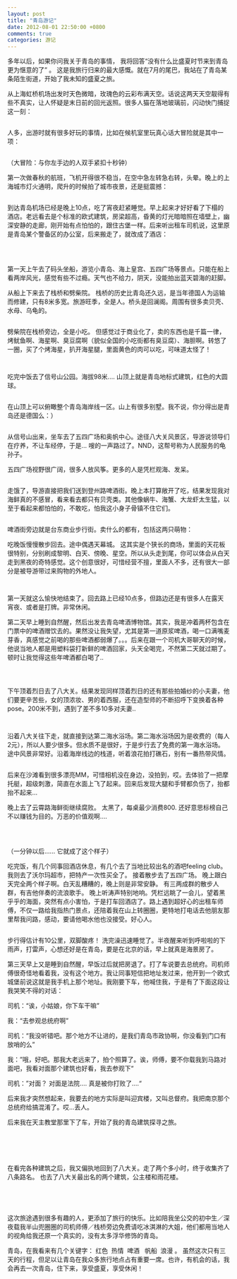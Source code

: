 ```yaml
---
layout: post
title: "青岛游记"
date: 2012-08-01 22:50:00 +0800
comments: true
categories: 游记
---
```

<p>多年以后，如果你问我关于青岛的事情， 我将回答“没有什么比盛夏时节来到青岛更为惬意的了” 。 这是我旅行归来的最大感慨。就在7月的尾巴，我站在了青岛某条陌生街道，开始了我未知的盛夏之旅。</p><p>从上海虹桥机场出发时天色微暗，玫瑰色的云彩布满天空。话说这两天天空靓得有些不真实，让人怀疑是末日前的回光返照。很多人猫在落地玻璃前，闪动快门捕捉这一刻：</p><p><img id="3F5CEC3BA29A4FE412C70AF15F7A2A72"><br></p><p>人多，出游时就有很多好玩的事情，比如在候机室里玩真心话大冒险就是其中一项：</p><p><img id="FA80465B98C58BB938F78C52F182A780"><img id="E66D442F2FC2A7237B89A53331037225"></p><p>（大冒险：与你左手边的人双手紧扣十秒钟）</p><p>第一次做春秋的航班，飞机开得很不稳当，在空中急左转急右转，头晕。晚上的上海城市灯火通明，爬升的时候拍了城市夜景，还是挺震撼：</p><p><img id="79C618E9B59B0E74E0FA924286591CF3"><br></p><p>到达青岛机场已经是晚上10点，吃了宵夜赶紧睡觉。早上起来才好好看了下榻的酒店。老远看去是个标准的欧式建筑，房梁超高，昏黄的灯光暗暗照在墙壁上，幽深安静的走廊，刚开始有点怕怕的，跟住古堡一样。后来听出租车司机说，这里原是青岛某个警备区的办公室，后来搬走了，就改成了酒店：</p><p>&nbsp;</p><p><img id="66BEF0425EEB3F9047E525BEF28D8061"><br></p><p>第一天上午去了码头坐船，游览小青岛、海上皇宫、五四广场等景点。只能在船上看两岸风光，感觉有些不过瘾。天气也不给力，阴天，没能拍出蓝天碧海的赶脚。<img id="C96AF67C004F7BDADF75D697D90AE313"><img id="53CF58874E8E066F9C3A6619A7CC9AFB"><img id="774023D18EF9BF5F505972CEF22F3320"><img id="74D3E1DDA63A0397DD37866CE5D82312"></p><p>从船上下来去了栈桥和劈柴院。 栈桥的历史比青岛还久远，是当年德国人为运输而修建，只有8米多宽。旅游旺季，全是人。桥头是回澜阁。周围有很多卖贝壳、水母、乌龟的。</p><p><img id="85BD23F60E4DB38831B5A282331595E5"></p><p>劈柴院在栈桥旁边，全是小吃。 但感觉过于商业化了，卖的东西也是千篇一律，烤鱿鱼啊、海星啊、臭豆腐啊（貌似全国的小吃街都有臭豆腐）、海胆啊。转悠了一圈，买了个烤海星，扒开海星腿，里面黄色的肉可以吃，可味道太怪了！<img id="091BCE3B5E64EF7BB1F0CBCC5890EBCC"><img id="04EB27562C693C4F11EAC1E8C1B40B68"></p><p><img id="FE95DF24C8AE991C93BB2EAFBDE86E43"><br></p><p><img id="67CDAB28FA355BCF7378480FE9CE906A"><br></p><p>吃完中饭去了信号山公园。海拔98米.... 山顶上就是青岛地标式建筑，红色的大圆球。</p><p><img id="40C41D17FEAE20B82F8552AFF8DB351F"><br></p><p>在山顶上可以俯瞰整个青岛海岸线一区。山上有很多别墅。我不说，你分得出是青岛还是德国么：）</p><p><img id="73758E76516DC317FA9D02CFD7C25640"><br></p><p>从信号山出来，坐车去了五四广场和奥帆中心。途径八大关风景区，导游说领导们在疗养，不让车经停，于是... 嗖的一声路过了。NND，这帮号称为人民服务的龟孙子。</p><p>五四广场视野很广阔，很多人放风筝。更多的人是凭栏观海、发呆。</p><p><img id="0D07F338B8098BF5620D3E6CB2F24B1F"><img id="2F26BFE6A621AC12A69B276B8B10BCE0"><img id="291C7046C707F1E0C22BD136788E506D"><img id="6AD39797D73CCF7BEC63ACFD2F481DCD"><img id="3AF106936A8A3904D622B7AA94037385"><img id="6D824D8319A7917B5152F96D2762C95F"><img id="6AD8A6D124E1C1715AB64572A708A150"></p><p>走饿了，导游直接把我们送到登州路啤酒街。晚上本打算敞开了吃，结果发现我对海鲜真的不感冒，看来看去都只有贝壳类。其他像蜗牛、海蟹、大龙虾太生猛，以至于看起来都怕怕的，不敢吃，怕我这小身子骨镇不住它们。 </p><p><img id="5CDF7E0E85C7F977072F3DAFE1F21952"><img id="7B131B086DBFEBE7C564835523A068AC"><img id="77FA29480736CFEC3CC11568D0338E50"></p><p>啤酒街旁边就是台东商业步行街。卖什么的都有，包括这两只萌物：<img id="9E046E266B2468EBB6D14298AE473000"></p><p>吃晚饭慢慢散步回去。途中偶遇天幕城。 这其实是个狭长的商场，里面的天花板很特别，分别刷成黎明、白天、傍晚、星空。所以从头走到尾，你可以体会从白天走到黑夜的奇特感觉。这个创意很好，可惜经营不擅，里面人不多，还有很大一部分是被导游带过来购物的外地人。</p><p><img id="7EF440396200549872FF0AA27B7A14A7"><img id="D67B142AB15128ECE7CA5B32F3F5377D"></p><p><img id="82097E453D52426567FEAD65E52A41AC"><br></p><p>第一天就这么愉快地结束了。回去路上已经10点多，但路边还是有很多人在露天宵夜、或者是打牌。非常休闲。</p><p>第二天早上睡到自然醒，然后出发去青岛啤酒博物馆。其实，我是冲着两杯包含在门票中的啤酒赠饮去的。果然没让我失望，尤其是第一道原浆啤酒，喝一口满嘴麦芽香，真感觉之前喝的那些啤酒都弱爆了。。。后来在跟一个司机大哥聊天的时候，他说当地人都是用塑料袋打新鲜的啤酒回家，头天全喝完，不然第二天就过期了。顿时让我觉得这些年啤酒都白喝了..</p><p><img id="28C036B9420E834905C3FB7DAD2D8E44"><br></p><p><img id="727319FBC0E0DD28B8E2E47A9184B500"><br></p><p><img id="B783B8AC6DB876549C5EEA6D12506569"><br></p><p>下午顶着烈日去了八大关。结果发现同样顶着烈日的还有那些拍婚纱的小夫妻，他们要更辛苦些，女的顶浓妆、男的着西服，还在造型师的不断招呼下变换着各种pose。200米不到，遇到了差不多10多对夫妻.. </p><p><img id="600D9C3B3A34369CB4A5C76B91BABE34"></p><p><img id="5876EB58C0F20F24D224FE41DADD1360"><br></p><p>沿着八大关往下走，就直接到达第二海水浴场。第二海水浴场因为是收费的（每人2元），所以人要少很多。但水质不是很好，于是步行去了免费的第一海水浴场。途中风景非常好。沿着海岸线边的栈道，听着浪花拍打礁石，别有一番热带风情。</p><p><img id="ED7249B50E14FC169794B793BEC9E1A3"><img id="015EDF1F6BF4A08B7C615BC7E7EF67D9"><img id="D73C4D8368E16494EFBD64FA8874F8FE"><img id="A9F81E1C8B8122C3D1C3B52A6FBA83D3"><img id="B3F963A2625FC003C25F8FB40F3D5675"><img id="DFF3E4D29E727DB486E4D2445E3DC5EF"></p><p>后来在沙滩看到很多漂亮MM，可惜相机没在身边，没拍到，哎。去体验了一把摩托艇，超级刺激，简直在水面上飞了起来。回来后发现大腿和手臂都负伤了，抬都抬不起来...</p><p>晚上去了云霄路海鲜街继续腐败。 太黑了，每桌最少消费800. 还好意思标榜自己不以赚钱为目的。万恶的价值观啊....</p><p>&nbsp;</p><p><img id="5684CFE6A33EFF34F00048B71846FDF8"><img id="E3641320ACE7494AA53B7F0A597EB563"></p><p>（一分钟以后...... 它就成了这个样子）<img id="FE6E898B0A78D8B209D55232A49249E9"></p><p>吃完饭，有几个同事回酒店休息，有几个去了当地比较出名的酒吧feeling club。 我则去了沃尔玛超市，把特产一次性买全了。 接着散步去了五四广场。 晚上跟白天完全两个样子啊。白天乱糟糟的，晚上则是非常安静。 有三两成群的散步人群，有吉他伴奏的流浪歌手。 晚上听涛声特别地响。凭栏远眺了一会儿，望着黑乎乎的海面，突然有点小害怕，于是打车回酒店了。路上遇到超好心的出租车师傅，不仅一路给我指热门景点，还陪着我在山上转圈圈，更特地打电话去他朋友那里帮我问路，感动，要请他喝水他也没接受。好心人。</p><p><img id="F56C88397113200CCBB8B08502D68469"><img id="30EDDF8B4464B4DEDFFD067B74CBFFA1"><img id="6000A425A7C347A4337D8676EE96D740"></p><p>步行得估计有10公里，双脚酸疼！ 洗完澡迅速睡觉了。半夜醒来听到呼啦啦的下雨声，打雷声，心想还好是在青岛，要是在北京的话，早上就真是海景房了。</p><p>第三天早上又是睡到自然醒，早饭过后就把房退了。打了车说要去总统府。司机师傅很奇怪地看着我，没有这个地方。我让同事短信把地址发过来，他开到一个欧式城堡前说这就是我手机上那个地址。我刚要下车，他喊住我，于是有了下面这段让我哭笑不得的对话：</p><p>司机：“诶，小姑娘，你下车干嘛”</p><p>我：“去参观总统府啊”</p><p>司机：“我没听错吧。那个地方不让进的，是我们青岛市政协啊，你没看到门口有放哨的么”</p><p>我：”哦，好吧。那我大老远来了，拍个照算了。诶，师傅，要不你载我到马路对面吧，我看对面那个建筑也好看，我去参观下“</p><p>司机：”对面？ 对面是法院.... 真是被你打败了....“</p><p>后来我才突然想起来，我要去的地方实际是叫迎宾楼，又叫总督府。我把南京那个总统府给搞混淆了。哎...丢人。</p><p>后来我在天主教堂那里下了车，开始了我的青岛建筑探寻之旅。</p><p><img id="6D6869B3D920A86C94BB9F67E0566F67"><img id="7D3B662B1C32EB6734AB4853607365A3"></p><p><img id="3502A4926A5A81464EB0265096EB7EAD"><img id="403014D2745752A472B2C71F7741DB39"></p><p><img id="B69D3A8499A72F90CD8DFC49DE036672"><img id="4F010507006CD8AE027C86C84B26AE91"></p><p><img id="63B182D14899FEE17FAFB64B02975DB3"><img id="DC530246DE893015BDE6721FBFDA6CF9"><img id="DA7956F114E9CF0B8027267BA76D5806"></p><p><img id="6ADE4A45CED9D5F744390A78A1C958F2"><img id="AD142B21B8D381A9E40F2B23594C7B24"></p><p>在看完各种建筑之后，我又偏执地回到了八大关。走了两个多小时，终于收集齐了八条路名。 也去了八大关最出名的两个建筑，公主楼和雨花楼。</p><p><img id="C3F6CD764DF6C06ABB763F27C43B00CF"><img id="583DDBAE1A0B9D7925D084958C0A30F2"><img id="EAFC9B6ABD44111928A885CB57120C02"></p><p><img id="964C18CED7B2AFC4902625CB553EEA5E"><img id="872B3AF2CA6542FE52BC9CEC4F493E99"><img id="0FA1E718A4F354198074151EA45A3A70"><img id="75FBE2B61820DD4BB1CA60227EAE1283"><img id="C85DE9E2CA32FA2ABD630DB66120BBEB"></p><p>&nbsp;</p><p>这次旅途遇到很多有趣的人，更添加了旅行的快乐。比如陪我坐公交的初中生／深夜载我半山兜圈圈的司机师傅／栈桥旁边免费请吃冰淇淋的大姐，他们都用当地人的视角给我还原一个真实的，没有太多浮华修饰的青岛。</p><p>青岛，在我看来有几个关键字： 红色 &nbsp;热情 &nbsp;啤酒 &nbsp;&nbsp;帆船 &nbsp;浪漫 。 虽然这次只有三天的行程，但足以让青岛在我众多旅行地点占有重要一席。也许，有机会的话，我会再去一次青岛，住下来，享受盛夏，享受休闲！</p>
